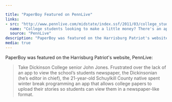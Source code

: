 ```yaml
---

title: "PaperBoy Featured on PennLive"
links:
- src: "http://www.pennlive.com/midstate/index.ssf/2011/03/college_students_looking_to_ma.html"
  name: "College students looking to make a little money? There's an app for that"
  source: "PennLive"
description: "PaperBoy was featured on the Harrisburg Patriot's website, PennLive"
media: true
---
```


PaperBoy was featured on the Harrisburg Patriot's website, PennLive:

> Take Dickinson College senior John Jones. Frustrated over the lack of an app to view the school’s students newspaper, the Dickinsonian (he’s editor in chief), the 21-year-old Schuylkill County native spent winter break programming an app that allows college papers to upload their stories so students can view them in a newspaper-like format.
